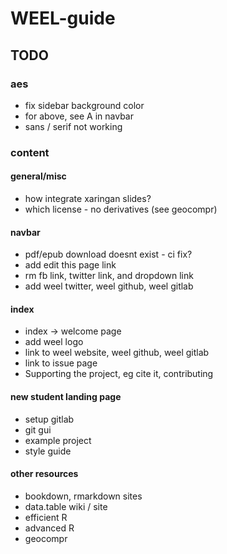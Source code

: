 # WEEL-guide

## TODO

### aes
* fix sidebar background color 
* for above, see A in navbar
* sans / serif not working

### content
#### general/misc
* how integrate xaringan slides?
* which license - no derivatives (see geocompr)

#### navbar
* pdf/epub download doesnt exist - ci fix?
* add edit this page link
* rm fb link, twitter link, and dropdown link
* add weel twitter, weel github, weel gitlab

#### index
* index -> welcome page
* add weel logo
* link to weel website, weel github, weel gitlab
* link to issue page
* Supporting the project, eg cite it, contributing

#### new student landing page
* setup gitlab
* git gui
* example project
* style guide



#### other resources
* bookdown, rmarkdown sites
* data.table wiki / site
* efficient R
* advanced R
* geocompr

